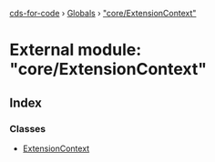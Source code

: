 [cds-for-code](../README.md) › [Globals](../globals.md) › ["core/ExtensionContext"](_core_extensioncontext_.md)

# External module: "core/ExtensionContext"

## Index

### Classes

* [ExtensionContext](../classes/_core_extensioncontext_.extensioncontext.md)
